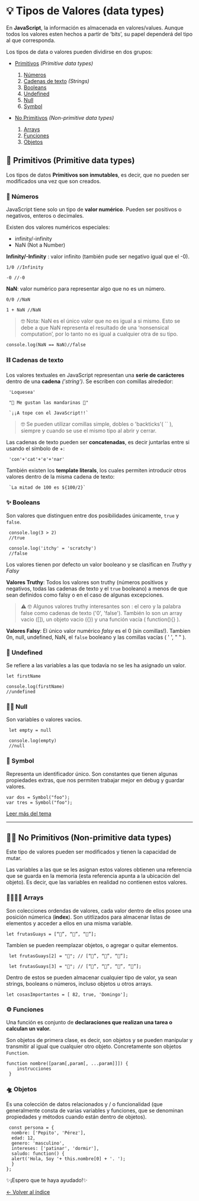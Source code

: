 # 💡 Tipos de Valores (data types)

En **JavaScript**, la información es almacenada en valores/values. Aunque todos los valores esten hechos a partir de ‘bits’, su papel dependerá del tipo al que corresponda.

Los tipos de data o valores pueden dividirse en dos grupos:

* [Primitivos](#-primitivos-primitive-data-types) *(Primitive data types)*
   1. [Números](#-números)
   2. [Cadenas de texto](#%EF%B8%8F-cadenas-de-texto) *(Strings)*
   3. [Booleans](#-booleans)
   4. [Undefined](#-undefined)
   5. [Null](#%EF%B8%8F-null)
   6. [Symbol](#-symbol)

* [No Primitivos](#-no-primitivos-non-primitive-data-types) *(Non-primitive data types)*
   1. [Arrays](#-arrays)
   2. [Funciones](#%EF%B8%8F-funciones)
   3. [Objetos](#-objetos)

## 🦖 Primitivos (Primitive data types)

  Los tipos de datos **Primitivos son inmutables**, es decir, que no pueden ser modificados una vez que son creados.

### 🧮 Números

  JavaScript tiene solo un tipo de **valor numérico**. Pueden ser positivos o negativos, enteros o decimales.

Existen dos valores numéricos especiales:

* infinity/-infinity
* NaN (Not a Number)

**Infinity/-Infinity** : valor infinito (también pude ser negativo igual que el -0).

    1/0 //Infinity

    -0 //-0

**NaN**:  valor numérico para representar algo que no es un número.

    0/0 //NaN

    1 + NaN //NaN

> 🤓 Nota: NaN es el único valor que no es igual a si mismo. Esto se debe a que NaN representa el resultado de una ‘nonsensical computation’, por lo tanto no es igual a cualquier otra de su tipo.

    console.log(NaN == NaN)//false

### ⛓️ Cadenas de texto

Los valores textuales en JavaScript representan una **serie de carácteres** dentro de una **cadena** *('string')*. Se escriben con comillas alrededor:

     'Loquesea'

     "🍊 Me gustan las mandarinas 🍊"

     `¡¡A tope con el JavaScript!!`

> 🤓 Se pueden utilizar comillas simple, dobles o 'backticks'( `` ), siempre y cuando se use el mismo tipo al abrir y cerrar.

Las cadenas de texto pueden ser **concatenadas**, es decir juntarlas entre si usando el símbolo de +:

     'con'+'cat'+'e'+'nar'

También existen los **template literals**, los cuales permiten introducir otros valores dentro de la misma cadena de texto:

     `La mitad de 100 es ${100/2}`

### ✨ Booleans

Son valores que distinguen entre dos posibilidades únicamente, `true` y `false`.

     console.log(3 > 2)
     //true

     console.log('itchy' = 'scratchy')
     //false

 Los valores tienen por defecto un valor booleano y se clasifican en *Truthy*  y *Falsy*

 **Valores Truthy**: Todos los valores son truthy (números positivos y negativos, todas las cadenas de texto y el `true` booleano) a menos de que sean definidos como falsy o en el caso de algunas excepciones.

>⚠ 🤓 Algunos valores truthy interesantes son : el cero y la palabra false como cadenas de texto ('0', 'false'). También lo son un array vacio ([]), un objeto vacio ({}) y una función vacía ( function(){} ).

**Valores Falsy**: El único valor numérico *falsy* es el 0 (sin comillas!). Tambien 0n, null, undefined, NaN, el `false` booleano y las comillas vacías ( ' ', " " ).

### 🤷 Undefined

 Se refiere a las variables a las que todavía no se les ha asignado un valor.

    let firstName

    console.log(firstName)
    //undefined 

### 🙅‍♂️ Null

 Son variables o valores vacios.

     let empty = null

     console.log(empty) 
     //null 

### 💫 Symbol

Representa un identificador único. Son constantes que tienen algunas propiedades extras, que nos permiten trabajar mejor en debug y guardar valores.

    var dos = Symbol("foo");
    var tres = Symbol("foo");

[Leer más del tema](https://javascript.info/symbol)

---

## 👩‍💻 No Primitivos (Non-primitive data types)

Este tipo de valores pueden ser modificados y tienen la capacidad de mutar.

Las variables a las que se les asignan estos valores obtienen una referencia que se guarda en la memoria (esta referencia apunta a la ubicación del objeto). Es decir, que las variables en realidad no contienen estos valores.

### 👩‍👩‍👦‍👦 Arrays

Son colecciones ordendas de valores, cada valor dentro de ellos posee una posición númerica (**index**). Son utitlizados para almacenar listas de elementos y acceder a ellos en una misma variable.

    let frutasGuays = [“🍏”, “🍓”, “🍊”];

Tambíen se pueden reemplazar objetos, o agregar o quitar elementos.

     let frutasGuays[2] = "🍇"; // [“🍏”, “🍓”, “🍇”];

     let frutasGuays[3] = "🍌"; // [“🍏”, “🍓”, “🍇”, “🍌”];

Dentro de estos se pueden almacenar cualquier tipo de valor, ya sean strings, booleans o números, incluso objetos u otros arrays.

    let cosasImportantes = [ 82, true, 'Domingo'];

### ⚙️ Funciones

Una función es conjunto de **declaraciones que realizan una tarea o calculan un valor.**

Son objetos de primera clase, es decir, son objetos y se pueden manipular y transmitir al igual que cualquier otro objeto. Concretamente son objetos `Function`.

    function nombre([param[,param[, ...param]]]) {
        instrucciones
     }

### 🛸 Objetos

Es una colección de datos relacionados y / o funcionalidad (que generalmente consta de varias variables y funciones, que se denominan propiedades y métodos cuando están dentro de objetos).

     const persona = {
      nombre: ['Pepito', 'Pérez'],
      edad: 12,
      genero: 'masculino',
      intereses: ['patinar', 'dormir'],
      saludo: function() {
      alert('Hola, Soy '+ this.nombre[0] + '. ');
      }
    };

✨¡Espero que te haya ayudado!✨

[<- Volver al índice](https://github.com/thamaragerigr/Resumenes-de-JavaScript)
